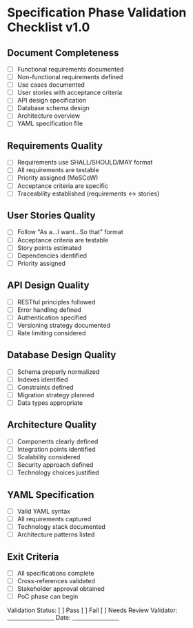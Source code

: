 # Specification Phase Validation Checklist v1.0

## Document Completeness
- [ ] Functional requirements documented
- [ ] Non-functional requirements defined
- [ ] Use cases documented
- [ ] User stories with acceptance criteria
- [ ] API design specification
- [ ] Database schema design
- [ ] Architecture overview
- [ ] YAML specification file

## Requirements Quality
- [ ] Requirements use SHALL/SHOULD/MAY format
- [ ] All requirements are testable
- [ ] Priority assigned (MoSCoW)
- [ ] Acceptance criteria are specific
- [ ] Traceability established (requirements ↔ stories)

## User Stories Quality
- [ ] Follow "As a...I want...So that" format
- [ ] Acceptance criteria are testable
- [ ] Story points estimated
- [ ] Dependencies identified
- [ ] Priority assigned

## API Design Quality
- [ ] RESTful principles followed
- [ ] Error handling defined
- [ ] Authentication specified
- [ ] Versioning strategy documented
- [ ] Rate limiting considered

## Database Design Quality
- [ ] Schema properly normalized
- [ ] Indexes identified
- [ ] Constraints defined
- [ ] Migration strategy planned
- [ ] Data types appropriate

## Architecture Quality
- [ ] Components clearly defined
- [ ] Integration points identified
- [ ] Scalability considered
- [ ] Security approach defined
- [ ] Technology choices justified

## YAML Specification
- [ ] Valid YAML syntax
- [ ] All requirements captured
- [ ] Technology stack documented
- [ ] Architecture patterns listed

## Exit Criteria
- [ ] All specifications complete
- [ ] Cross-references validated
- [ ] Stakeholder approval obtained
- [ ] PoC phase can begin

Validation Status: [ ] Pass [ ] Fail [ ] Needs Review
Validator: _________________ Date: _________________